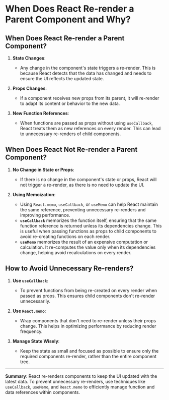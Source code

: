 # When Does React Re-render a Parent Component and Why?

## When Does React Re-render a Parent Component?
1. **State Changes**:
   - Any change in the component's state triggers a re-render. This is because React detects that the data has changed and needs to ensure the UI reflects the updated state.

2. **Props Changes**:
   - If a component receives new props from its parent, it will re-render to adapt its content or behavior to the new data.

3. **New Function References**:
   - When functions are passed as props without using `useCallback`, React treats them as new references on every render. This can lead to unnecessary re-renders of child components.

## When Does React **Not** Re-render a Parent Component?
1. **No Change in State or Props**:
   - If there is no change in the component's state or props, React will not trigger a re-render, as there is no need to update the UI.

2. **Using Memoization**:
   - Using `React.memo`, `useCallback`, or `useMemo` can help React maintain the same reference, preventing unnecessary re-renders and improving performance.
   - **`useCallback`** memorizes the function itself, ensuring that the same function reference is returned unless its dependencies change. This is useful when passing functions as props to child components to avoid re-creating functions on each render.
   - **`useMemo`** memorizes the result of an expensive computation or calculation. It re-computes the value only when its dependencies change, helping avoid recalculations on every render.

## How to Avoid Unnecessary Re-renders?
1. **Use `useCallback`**:
   - To prevent functions from being re-created on every render when passed as props. This ensures child components don't re-render unnecessarily.

2. **Use `React.memo`**:
   - Wrap components that don't need to re-render unless their props change. This helps in optimizing performance by reducing render frequency.

3. **Manage State Wisely**:
   - Keep the state as small and focused as possible to ensure only the required components re-render, rather than the entire component tree.

---

**Summary**: React re-renders components to keep the UI updated with the latest data. To prevent unnecessary re-renders, use techniques like `useCallback`, `useMemo`, and `React.memo` to efficiently manage function and data references within components.